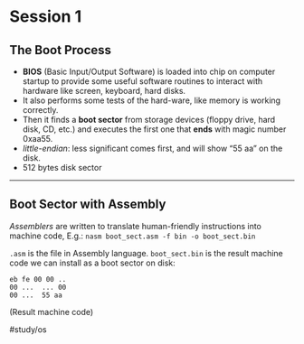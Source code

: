 # Session 1
## The Boot Process
* **BIOS** (Basic Input/Output Software) is loaded into chip on computer startup to provide some useful software routines to interact with hardware like screen, keyboard, hard disks.
* It also performs some tests of the hard-ware, like memory is working correctly. 
* Then it finds a **boot sector** from storage devices (floppy drive, hard disk, CD, etc.) and executes the first one that **ends** with magic number 0xaa55.
* _little-endian_: less significant comes first, and will show “55 aa” on the disk.
* 512 bytes disk sector
- - - -
## Boot Sector with Assembly
_Assemblers_ are written to translate human-friendly instructions into machine code, E.g.:
`nasm boot_sect.asm -f bin -o boot_sect.bin`

`.asm` is the file in Assembly language. `boot_sect.bin` is the result machine code we can install as a boot sector on disk:
```
eb fe 00 00 ..
00 ...  ... 00
00 ...  55 aa
``` 
(Result machine code)

#study/os